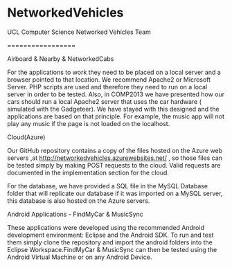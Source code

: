 NetworkedVehicles
=================

UCL Computer Science Networked Vehicles Team

=================

Airboard & Nearby & NetworkedCabs

For the applications to work they need to be placed on a local server and a browser pointed to that location. We recommend Apache2 or Microsoft Server. 
PHP scripts are used and therefore they need to run on a local server in order to be tested. Also, in COMP2013 we have presented how our cars should run a local Apache2 server that uses the car hardware ( simulated with the Gadgeteer). We have stayed with this designed and the applications are based on that principle. For example, the music app will not play any music if the page is not loaded on the localhost. 

Cloud(Azure)

Our GitHub repository contains a copy of the files hosted on the Azure web servers ,at 
http://networkedvehicles.azurewebsites.net/ , so those files can be tested simply by making POST requests to the cloud. Valid requests are documented in the implementation section for the cloud.

For the database, we have provided a SQL file in the MySQL Database folder that will replicate our database if it was imported on a MySQL server, this database is also hosted on the Azure servers.

Android Applications - FindMyCar & MusicSync

These applications were developed using the recommended Android development environment:
Eclipse and the Android SDK. To run and test them simply clone the repository and import the android folders into the Eclipse Workspace.FindMyCar & MusicSync can then be tested using the Android Virtual Machine or on any Android Device.

